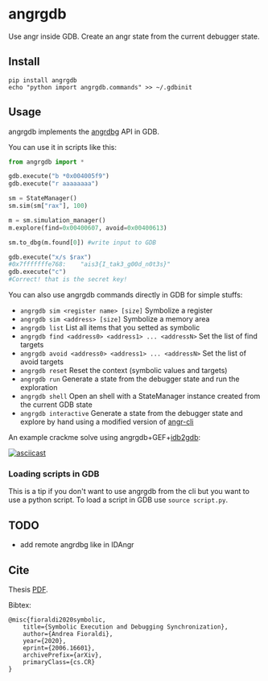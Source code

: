 # angrgdb

Use angr inside GDB. Create an angr state from the current debugger state.

## Install

```
pip install angrgdb
echo "python import angrgdb.commands" >> ~/.gdbinit
```

## Usage

angrgdb implements the [angrdbg](https://github.com/andreafioraldi/angrdbg) API in GDB.

You can use it in scripts like this:

```python
from angrgdb import *

gdb.execute("b *0x004005f9")
gdb.execute("r aaaaaaaa")

sm = StateManager()
sm.sim(sm["rax"], 100)

m = sm.simulation_manager()
m.explore(find=0x00400607, avoid=0x00400613)

sm.to_dbg(m.found[0]) #write input to GDB

gdb.execute("x/s $rax")
#0x7fffffffe768:	"ais3{I_tak3_g00d_n0t3s}"
gdb.execute("c")
#Correct! that is the secret key!
```

You can also use angrgdb commands directly in GDB for simple stuffs:

+ `angrgdb sim <register name> [size]` Symbolize a register
+ `angrgdb sim <address> [size]` Symbolize a memory area
+ `angrgdb list` List all items that you setted as symbolic
+ `angrgdb find <address0> <address1> ... <addressN>` Set the list of find targets
+ `angrgdb avoid <address0> <address1> ... <addressN>` Set the list of avoid targets
+ `angrgdb reset` Reset the context (symbolic values and targets)
+ `angrgdb run` Generate a state from the debugger state and run the exploration
+ `angrgdb shell` Open an shell with a StateManager instance created from the current GDB state
+ `angrgdb interactive` Generate a state from the debugger state and explore by hand using a modified version of [angr-cli](https://github.com/fmagin/angr-cli)

An example crackme solve using angrgdb+GEF+[idb2gdb](https://github.com/andreafioraldi/idb2gdb):

[![asciicast](https://asciinema.org/a/207571.png)](https://asciinema.org/a/207571)

### Loading scripts in GDB

This is a tip if you don't want to use angrgdb from the cli but you want to use a python script.
To load a script in GDB use `source script.py`.

## TODO

+ add remote angrdbg like in IDAngr

## Cite

Thesis [PDF](https://arxiv.org/pdf/2006.16601.pdf).

Bibtex:
```
@misc{fioraldi2020symbolic,
    title={Symbolic Execution and Debugging Synchronization},
    author={Andrea Fioraldi},
    year={2020},
    eprint={2006.16601},
    archivePrefix={arXiv},
    primaryClass={cs.CR}
}
```
